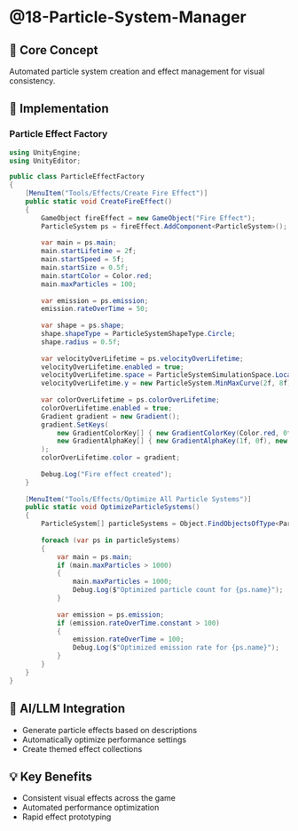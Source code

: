 # @18-Particle-System-Manager

## 🎯 Core Concept
Automated particle system creation and effect management for visual consistency.

## 🔧 Implementation

### Particle Effect Factory
```csharp
using UnityEngine;
using UnityEditor;

public class ParticleEffectFactory
{
    [MenuItem("Tools/Effects/Create Fire Effect")]
    public static void CreateFireEffect()
    {
        GameObject fireEffect = new GameObject("Fire Effect");
        ParticleSystem ps = fireEffect.AddComponent<ParticleSystem>();
        
        var main = ps.main;
        main.startLifetime = 2f;
        main.startSpeed = 5f;
        main.startSize = 0.5f;
        main.startColor = Color.red;
        main.maxParticles = 100;
        
        var emission = ps.emission;
        emission.rateOverTime = 50;
        
        var shape = ps.shape;
        shape.shapeType = ParticleSystemShapeType.Circle;
        shape.radius = 0.5f;
        
        var velocityOverLifetime = ps.velocityOverLifetime;
        velocityOverLifetime.enabled = true;
        velocityOverLifetime.space = ParticleSystemSimulationSpace.Local;
        velocityOverLifetime.y = new ParticleSystem.MinMaxCurve(2f, 8f);
        
        var colorOverLifetime = ps.colorOverLifetime;
        colorOverLifetime.enabled = true;
        Gradient gradient = new Gradient();
        gradient.SetKeys(
            new GradientColorKey[] { new GradientColorKey(Color.red, 0f), new GradientColorKey(Color.yellow, 0.5f), new GradientColorKey(Color.black, 1f) },
            new GradientAlphaKey[] { new GradientAlphaKey(1f, 0f), new GradientAlphaKey(1f, 0.5f), new GradientAlphaKey(0f, 1f) }
        );
        colorOverLifetime.color = gradient;
        
        Debug.Log("Fire effect created");
    }
    
    [MenuItem("Tools/Effects/Optimize All Particle Systems")]
    public static void OptimizeParticleSystems()
    {
        ParticleSystem[] particleSystems = Object.FindObjectsOfType<ParticleSystem>();
        
        foreach (var ps in particleSystems)
        {
            var main = ps.main;
            if (main.maxParticles > 1000)
            {
                main.maxParticles = 1000;
                Debug.Log($"Optimized particle count for {ps.name}");
            }
            
            var emission = ps.emission;
            if (emission.rateOverTime.constant > 100)
            {
                emission.rateOverTime = 100;
                Debug.Log($"Optimized emission rate for {ps.name}");
            }
        }
    }
}
```

## 🚀 AI/LLM Integration
- Generate particle effects based on descriptions
- Automatically optimize performance settings
- Create themed effect collections

## 💡 Key Benefits
- Consistent visual effects across the game
- Automated performance optimization
- Rapid effect prototyping